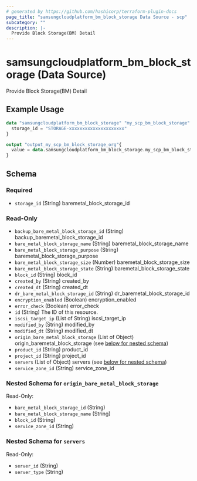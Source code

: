```yaml
---
# generated by https://github.com/hashicorp/terraform-plugin-docs
page_title: "samsungcloudplatform_bm_block_storage Data Source - scp"
subcategory: ""
description: |-
  Provide Block Storage(BM) Detail
---
```


# samsungcloudplatform_bm_block_storage (Data Source)

Provide Block Storage(BM) Detail

## Example Usage

```terraform
data "samsungcloudplatform_bm_block_storage" "my_scp_bm_block_storage" {
  storage_id = "STORAGE-xxxxxxxxxxxxxxxxxxxxx"
}

output "output_my_scp_bm_block_storage_org"{
  value = data.samsungcloudplatform_bm_block_storage.my_scp_bm_block_storage
}
```

<!-- schema generated by tfplugindocs -->
## Schema

### Required

- `storage_id` (String) baremetal_block_storage_id

### Read-Only

- `backup_bare_metal_block_storage_id` (String) backup_baremetal_block_storage_id
- `bare_metal_block_storage_name` (String) baremetal_block_storage_name
- `bare_metal_block_storage_purpose` (String) baremetal_block_storage_purpose
- `bare_metal_block_storage_size` (Number) baremetal_block_storage_size
- `bare_metal_block_storage_state` (String) baremetal_block_storage_state
- `block_id` (String) block_id
- `created_by` (String) created_by
- `created_dt` (String) created_dt
- `dr_bare_metal_block_storage_id` (String) dr_baremetal_block_storage_id
- `encryption_enabled` (Boolean) encryption_enabled
- `error_check` (Boolean) error_check
- `id` (String) The ID of this resource.
- `iscsi_target_ip` (List of String) iscsi_target_ip
- `modified_by` (String) modified_by
- `modified_dt` (String) modified_dt
- `origin_bare_metal_block_storage` (List of Object) origin_baremetal_block_storage (see [below for nested schema](#nestedatt--origin_bare_metal_block_storage))
- `product_id` (String) product_id
- `project_id` (String) project_id
- `servers` (List of Object) servers (see [below for nested schema](#nestedatt--servers))
- `service_zone_id` (String) service_zone_id

<a id="nestedatt--origin_bare_metal_block_storage"></a>
### Nested Schema for `origin_bare_metal_block_storage`

Read-Only:

- `bare_metal_block_storage_id` (String)
- `bare_metal_block_storage_name` (String)
- `block_id` (String)
- `service_zone_id` (String)


<a id="nestedatt--servers"></a>
### Nested Schema for `servers`

Read-Only:

- `server_id` (String)
- `server_type` (String)


